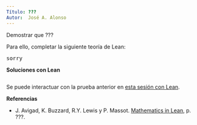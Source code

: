 ```yaml
---
Título: ???
Autor:  José A. Alonso
---
```


Demostrar que ???

Para ello, completar la siguiente teoría de Lean:

<pre lang="lean">
sorry
</pre>
<!--more-->

<b>Soluciones con Lean</b>

<pre lang="lean">
</pre>

Se puede interactuar con la prueba anterior en <a href="https://leanprover-community.github.io/lean-web-editor/#url=https://raw.githubusercontent.com/jaalonso/Calculemus/main/src/???" rel="noopener noreferrer" target="_blank">esta sesión con Lean</a>.

<b>Referencias</b>

+ J. Avigad, K. Buzzard, R.Y. Lewis y P. Massot. [Mathematics in Lean](https://bit.ly/3U4UjBk), p. ???.
